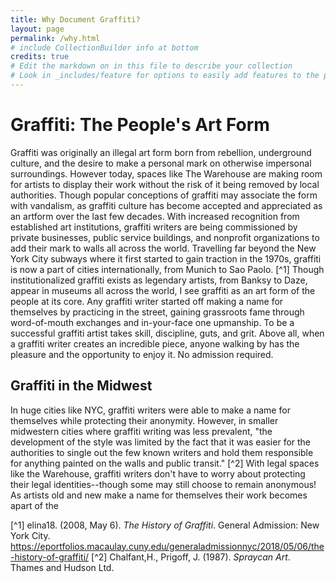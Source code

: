 ```yaml
---
title: Why Document Graffiti? 
layout: page 
permalink: /why.html
# include CollectionBuilder info at bottom
credits: true
# Edit the markdown on in this file to describe your collection
# Look in _includes/feature for options to easily add features to the page
---
```

# Graffiti: The People's Art Form  
Graffiti was originally an illegal art form born from rebellion, underground culture, and the desire to make a personal mark on otherwise impersonal surroundings. However today, spaces like The Warehouse are making room for artists to display their work without the risk of it being removed by local authorities. 
Though popular conceptions of graffiti may associate the form with vandalism, as graffiti culture has become accepted and appreciated as an artform over the last few decades. With increased recognition from established art institutions, graffiti writers are being commissioned by private businesses, public service buildings, and nonprofit organizations to add their mark to walls all across the world. Travelling far beyond the New York City subways where it first started to gain traction in the 1970s, graffiti is now a part of cities internationally, from Munich to Sao Paolo. [^1]
Though institutionalized graffiti exists as legendary artists, from Banksy to Daze, appear in museums all across the world, I see graffiti as an art form of the people at its core. Any graffiti writer started off making a name for themselves by practicing in the street, gaining grassroots fame through word-of-mouth exchanges and in-your-face one upmanship. To be a successful graffiti artist takes skill, discipline, guts, and grit. Above all, when a graffiti writer creates an incredible piece, anyone walking by has the pleasure and the opportunity to enjoy it. No admission required. 
## Graffiti in the Midwest
In huge cities like NYC, graffiti writers were able to make a name for themselves while protecting their anonymity. However, in smaller midwestern cities where graffiti writing was less prevalent, "the development of the style was limited by the fact that it was easier for the authorities to single out the few known writers and hold them responsible for anything painted on the walls and public transit." [^2]
With legal spaces like the Warehouse, graffiti writers don't have to worry about protecting their legal identities--though some may still choose to remain anonymous! As artists old and new make a name for themselves their work becomes apart of the 


[^1] elina18. (2008, May 6). *The History of Graffiti*. General Admission: New York City. https://eportfolios.macaulay.cuny.edu/generaladmissionnyc/2018/05/06/the-history-of-graffiti/
[^2] Chalfant,H., Prigoff, J. (1987). *Spraycan Art*. Thames and Hudson Ltd. 
